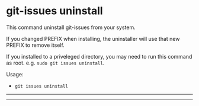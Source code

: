 

# git-issues uninstall

This command uninstall git-issues from your system.

If you changed PREFIX when installing, the uninstaller will use that new PREFIX to remove itself.

If you installed to a priveleged directory, you may need to run this command as root. e.g. ```sudo git issues uninstall```.

Usage:

* ```git issues uninstall```

---
---
